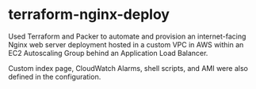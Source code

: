 # terraform-nginx-deploy
Used Terraform and Packer to automate and provision an internet-facing Nginx web server deployment
hosted in a custom VPC in AWS within an EC2 Autoscaling Group behind an Application Load Balancer.

Custom index page, CloudWatch Alarms, shell scripts, and AMI were also defined in the configuration.
